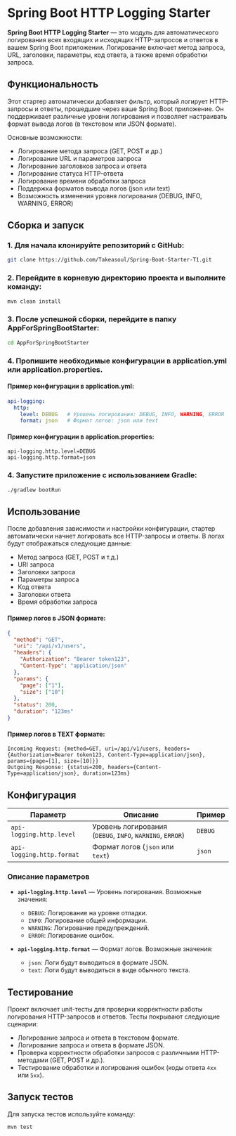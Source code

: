 # Spring Boot HTTP Logging Starter

**Spring Boot HTTP Logging Starter** — это модуль для автоматического логирования всех входящих и исходящих HTTP-запросов и ответов в вашем Spring Boot приложении. Логирование включает метод запроса, URL, заголовки, параметры, код ответа, а также время обработки запроса.

## Функциональность

Этот стартер автоматически добавляет фильтр, который логирует HTTP-запросы и ответы, прошедшие через ваше Spring Boot приложение. Он поддерживает различные уровни логирования и позволяет настраивать формат вывода логов (в текстовом или JSON формате).

Основные возможности:
- Логирование метода запроса (GET, POST и др.)
- Логирование URL и параметров запроса
- Логирование заголовков запроса и ответа
- Логирование статуса HTTP-ответа
- Логирование времени обработки запроса
- Поддержка форматов вывода логов (json или text)
- Возможность изменения уровня логирования (DEBUG, INFO, WARNING, ERROR)

## Сборка и запуск

### 1. Для начала клонируйте репозиторий с GitHub:

```bash
git clone https://github.com/Takeasoul/Spring-Boot-Starter-T1.git
```

### 2. Перейдите в корневую директорию проекта и выполните команду:

```bash
mvn clean install
```

### 3. После успешной сборки, перейдите в папку AppForSpringBootStarter:

```bash
cd AppForSpringBootStarter
```

### 4. Пропишите необходимые конфигурации в application.yml или application.properties.
#### Пример конфигурации в application.yml:

```yml
api-logging:
  http:
    level: DEBUG   # Уровень логирования: DEBUG, INFO, WARNING, ERROR
    format: json   # Формат логов: json или text
```

#### Пример конфигурации в application.properties:
```properties
api-logging.http.level=DEBUG
api-logging.http.format=json
```

### 4. Запустите приложение с использованием Gradle:

```bash
./gradlew bootRun
```


## Использование
После добавления зависимости и настройки конфигурации, стартер автоматически начнет логировать все HTTP-запросы и ответы. В логах будут отображаться следующие данные:

- Метод запроса (GET, POST и т.д.)
- URI запроса
- Заголовки запроса
- Параметры запроса
- Код ответа
- Заголовки ответа
- Время обработки запроса

#### Пример логов в JSON формате:

```json
{
  "method": "GET",
  "uri": "/api/v1/users",
  "headers": {
    "Authorization": "Bearer token123",
    "Content-Type": "application/json"
  },
  "params": {
    "page": ["1"],
    "size": ["10"]
  },
  "status": 200,
  "duration": "123ms"
} 
```
#### Пример логов в TEXT формате:
```text
Incoming Request: {method=GET, uri=/api/v1/users, headers={Authorization=Bearer token123, Content-Type=application/json}, params={page=[1], size=[10]}}
Outgoing Response: {status=200, headers={Content-Type=application/json}, duration=123ms}
```
## Конфигурация

| Параметр                    | Описание                                          | Пример   |
|-----------------------------|---------------------------------------------------|----------|
| `api-logging.http.level`     | Уровень логирования (`DEBUG`, `INFO`, `WARNING`, `ERROR`) | `DEBUG`  |
| `api-logging.http.format`    | Формат логов (`json` или `text`)                  | `json`   |

### Описание параметров

- **`api-logging.http.level`** — Уровень логирования. Возможные значения:
    - `DEBUG`: Логирование на уровне отладки.
    - `INFO`: Логирование общей информации.
    - `WARNING`: Логирование предупреждений.
    - `ERROR`: Логирование ошибок.

- **`api-logging.http.format`** — Формат логов. Возможные значения:
    - `json`: Логи будут выводиться в формате JSON.
    - `text`: Логи будут выводиться в виде обычного текста.

## Тестирование

Проект включает unit-тесты для проверки корректности работы логирования HTTP-запросов и ответов. Тесты покрывают следующие сценарии:

- Логирование запроса и ответа в текстовом формате.
- Логирование запроса и ответа в формате JSON.
- Проверка корректности обработки запросов с различными HTTP-методами (GET, POST и др.).
- Тестирование обработки и логирования ошибок (коды ответа `4xx` или `5xx`).

## Запуск тестов

Для запуска тестов используйте команду:

```bash
mvn test
```